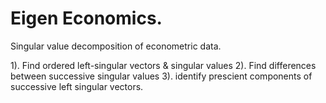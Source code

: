 # Eigen Economics.   

 Singular value decomposition of econometric data.

1). Find ordered left-singular vectors & singular values
2). Find differences between successive singular values
3). identify prescient components of successive left singular vectors.
